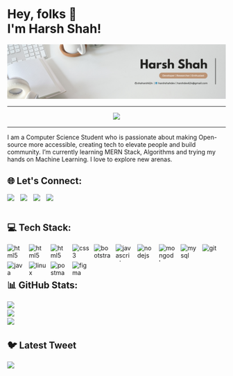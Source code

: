 <h1>Hey, folks 👋 <br> I'm Harsh Shah!</h1>
  
<img src="https://github.com/shaharsh624/shaharsh624/blob/main/Images/LinkedIn-Twitter.png" alt="">
<hr>
<p align="center">
  <a href="https://github.com/DenverCoder1/readme-typing-svg"><img src="https://readme-typing-svg.herokuapp.com?font=Quando&color=3da47a&size=24&center=true&vCenter=true&lines=Full+Stack+Web+Developer;AI+%7C+ML+Enthusiast;Researcher;Ready+For+New+Challenges">
  </a>
</p>
<hr>
I am a Computer Science Student who is passionate about making Open-source more accessible, creating tech to elevate people and build community. I’m currently learning MERN Stack, Algorithms and trying my hands on Machine Learning. I love to explore new arenas.

<br>

## 🌐 Let's Connect:

<a href="mailto:harsh.dev624@gmail.com">
  <img align="left" width="30px" src="https://upload.wikimedia.org/wikipedia/commons/thumb/7/7e/Gmail_icon_%282020%29.svg/768px-Gmail_icon_%282020%29.svg.png?20221017173631" />
</a>
<a href="https://linkedin.com/in/harshshahdev">
  <img align="left" width="30px" src="https://cdn-icons-png.flaticon.com/512/174/174857.png"  />
</a>
<a href="https://twitter.com/_shaharshhh">
  <img align="left" width="30px" src="https://upload.wikimedia.org/wikipedia/commons/thumb/6/6f/Logo_of_Twitter.svg/768px-Logo_of_Twitter.svg.png?20220821125553" />
</a>
<a href="https://www.instagram.com/_shaharshhh">
  <img align="left" width="30px" src="https://upload.wikimedia.org/wikipedia/commons/thumb/e/e7/Instagram_logo_2016.svg/198px-Instagram_logo_2016.svg.png?20210403190622" />
</a>

<br><br>

## 💻 Tech Stack:
  <a href="https://nextjs.org/" target="_blank" rel="noreferrer">
    <img align="left" src="https://static-00.iconduck.com/assets.00/next-js-icon-512x512-zuauazrk.png" alt="html5" width="40" height="40" style="margin-right: 10px;" />
  </a>
  <a href="https://react.dev/" target="_blank" rel="noreferrer">
    <img align="left" src="https://upload.wikimedia.org/wikipedia/commons/thumb/a/a7/React-icon.svg/2300px-React-icon.svg.png" alt="html5" width="40" height="40" style="margin-right: 10px;" />
  </a>
  <a href="https://www.w3.org/html/" target="_blank" rel="noreferrer">
    <img align="left" src="https://cdn-icons-png.flaticon.com/512/1532/1532556.png" alt="html5" width="40" height="40" style="margin-right: 10px;" />
  </a>
  <a href="https://www.w3schools.com/css/" target="_blank" rel="noreferrer">
    <img align="left" src="https://cdn-icons-png.flaticon.com/512/919/919826.png" alt="css3" width="40" height="40" style="margin-right: 10px;" />
  </a>
  <a href="https://getbootstrap.com" target="_blank" rel="noreferrer">
    <img align="left" src="https://upload.wikimedia.org/wikipedia/commons/thumb/b/b2/Bootstrap_logo.svg/768px-Bootstrap_logo.svg.png?20210507000024" alt="bootstrap" width="40" height="40" style="margin-right: 10px;" />
  </a>
  <a href="https://developer.mozilla.org/en-US/docs/Web/JavaScript" target="_blank" rel="noreferrer">
    <img align="left" src="https://cdn-icons-png.flaticon.com/512/5968/5968292.png" alt="javascript" width="40" height="40" style="margin-right: 10px;" />
  </a>
  <a href="https://nodejs.org" target="_blank" rel="noreferrer">
    <img align="left" src="https://cdn-icons-png.flaticon.com/512/919/919825.png" alt="nodejs" width="40" height="40" style="margin-right: 10px;" />
  </a>
  <a href="https://www.mongodb.com/" target="_blank" rel="noreferrer">
    <img align="left" src="https://cdn.icon-icons.com/icons2/2415/PNG/512/mongodb_original_logo_icon_146424.png" alt="mongodb" width="40" height="40" style="margin-right: 10px;" />
  </a>
  <a href="https://www.mysql.com/" target="_blank" rel="noreferrer">
    <img align="left" src="https://cdn-icons-png.flaticon.com/512/5968/5968313.png" alt="mysql" width="40" height="40" style="margin-right: 10px;" />
  </a>
  <a href="https://git-scm.com/" target="_blank" rel="noreferrer">
    <img align="left" src="https://www.vectorlogo.zone/logos/git-scm/git-scm-icon.svg" alt="git" width="40" height="40" style="margin-right: 10px;" />
  </a>
  <a href="https://www.java.com" target="_blank" rel="noreferrer">
    <img align="left" src="https://cdn-icons-png.flaticon.com/512/5968/5968282.png" alt="java" width="40" height="40" style="margin-right: 10px;" />
  </a>
  <a href="https://www.linux.org/" target="_blank" rel="noreferrer">
    <img align="left" src="https://cdn-icons-png.flaticon.com/512/6124/6124995.png" alt="linux" width="40" height="40" style="margin-right: 10px;" />
  </a>
  <a href="https://postman.com" target="_blank" rel="noreferrer">
    <img align="left" src="https://www.vectorlogo.zone/logos/getpostman/getpostman-icon.svg" alt="postman" width=40" height=40 style="margin-right: 10px;""/>
  </a>
  <a href="https://www.figma.com/" target="_blank" rel="noreferrer">
    <img align="left" src="https://www.vectorlogo.zone/logos/figma/figma-icon.svg" alt="figma" width=40" height=40 style="margin-right: 10px;""/>
  </a>
  
<br><br><br>

## 📊 GitHub Stats:
![](https://github-readme-stats.vercel.app/api?username=shaharsh624&theme=radical&hide_border=false&include_all_commits=true&count_private=true)<br/>
![](https://github-readme-streak-stats.herokuapp.com/?user=shaharsh624&theme=radical&hide_border=false)<br/>
![](https://github-readme-stats.vercel.app/api/top-langs/?username=shaharsh624&theme=radical&hide_border=false&include_all_commits=true&count_private=true&layout=compact)

## 🐦 Latest Tweet
[![](https://gtce.itsvg.in/api?username=_shaharshhh)](https://github.com/VishwaGauravIn/github-twitter-card-embed)
